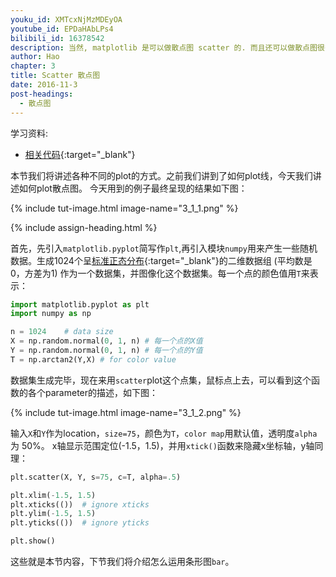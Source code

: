 ```yaml
---
youku_id: XMTcxNjMzMDEyOA
youtube_id: EPDaHAbLPs4
bilibili_id: 16378542
description: 当然, matplotlib 是可以做散点图 scatter 的. 而且还可以做散点图很多特效, 我们来做一个练习.
author: Hao
chapter: 3
title: Scatter 散点图
date: 2016-11-3
post-headings:
  - 散点图
---
```


学习资料:
  * [相关代码](https://github.com/MorvanZhou/tutorials/blob/master/matplotlibTUT/plt10_scatter.py){:target="_blank"}


本节我们将讲述各种不同的plot的方式。之前我们讲到了如何plot线，今天我们讲述如何plot散点图。
今天用到的例子最终呈现的结果如下图：

{% include tut-image.html image-name="3_1_1.png" %}

{% include assign-heading.html %}

首先，先引入`matplotlib.pyplot`简写作`plt`,再引入模块`numpy`用来产生一些随机数据。生成1024个呈[标准正态分布](https://zh.wikipedia.org/wiki/%E6%AD%A3%E6%80%81%E5%88%86%E5%B8%83){:target="_blank"}的二维数据组 (平均数是0，方差为1) 作为一个数据集，并图像化这个数据集。每一个点的颜色值用`T`来表示：

```python
import matplotlib.pyplot as plt
import numpy as np

n = 1024    # data size
X = np.random.normal(0, 1, n) # 每一个点的X值
Y = np.random.normal(0, 1, n) # 每一个点的Y值
T = np.arctan2(Y,X) # for color value
```



数据集生成完毕，现在来用`scatter`plot这个点集，鼠标点上去，可以看到这个函数的各个parameter的描述，如下图：

{% include tut-image.html image-name="3_1_2.png" %}



输入`X`和`Y`作为location，`size=75`，颜色为`T`，`color map`用默认值，透明度`alpha` 为 50%。
x轴显示范围定位(-1.5，1.5)，并用`xtick()`函数来隐藏x坐标轴，y轴同理：

```python
plt.scatter(X, Y, s=75, c=T, alpha=.5)

plt.xlim(-1.5, 1.5)
plt.xticks(())  # ignore xticks
plt.ylim(-1.5, 1.5)
plt.yticks(())  # ignore yticks

plt.show()

```



这些就是本节内容，下节我们将介绍怎么运用条形图`bar`。